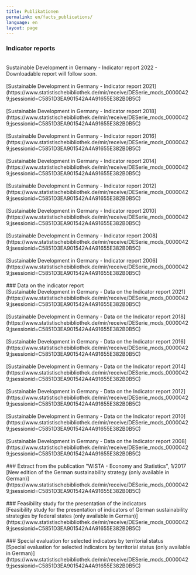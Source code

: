 ```yaml
---
title: Publikationen
permalink: en/facts_publications/
language: en
layout: page
---
```


### Indicator reports
<br>
Sustainable Development in Germany - Indicator report  2022 - Downloadable report will follow soon.
<br><br>
[Sustainable Development in Germany - Indicator report  2021](https://www.statistischebibliothek.de/mir/receive/DESerie_mods_00000429;jsessionid=C5851D3EA901542A4A91655E382B0B5C)
<br><br>
[Sustainable Development in Germany - Indicator report  2018](https://www.statistischebibliothek.de/mir/receive/DESerie_mods_00000429;jsessionid=C5851D3EA901542A4A91655E382B0B5C)
<br><br>
[Sustainable Development in Germany - Indicator report  2016](https://www.statistischebibliothek.de/mir/receive/DESerie_mods_00000429;jsessionid=C5851D3EA901542A4A91655E382B0B5C)
<br><br>
[Sustainable Development in Germany - Indicator report  2014](https://www.statistischebibliothek.de/mir/receive/DESerie_mods_00000429;jsessionid=C5851D3EA901542A4A91655E382B0B5C)
<br><br>
[Sustainable Development in Germany - Indicator report  2012](https://www.statistischebibliothek.de/mir/receive/DESerie_mods_00000429;jsessionid=C5851D3EA901542A4A91655E382B0B5C)
<br><br>
[Sustainable Development in Germany - Indicator report  2010](https://www.statistischebibliothek.de/mir/receive/DESerie_mods_00000429;jsessionid=C5851D3EA901542A4A91655E382B0B5C)
<br><br>
[Sustainable Development in Germany - Indicator report  2008](https://www.statistischebibliothek.de/mir/receive/DESerie_mods_00000429;jsessionid=C5851D3EA901542A4A91655E382B0B5C)
<br><br>
[Sustainable Development in Germany - Indicator report  2006](https://www.statistischebibliothek.de/mir/receive/DESerie_mods_00000429;jsessionid=C5851D3EA901542A4A91655E382B0B5C)
<br><br>
### Data on the indicator report
<br>
[Sustainable Development in Germany - Data on the Indicator report 2021](https://www.statistischebibliothek.de/mir/receive/DESerie_mods_00000429;jsessionid=C5851D3EA901542A4A91655E382B0B5C)
<br><br>
[Sustainable Development in Germany - Data on the Indicator report 2018](https://www.statistischebibliothek.de/mir/receive/DESerie_mods_00000429;jsessionid=C5851D3EA901542A4A91655E382B0B5C)
<br><br>
[Sustainable Development in Germany - Data on the Indicator report 2016](https://www.statistischebibliothek.de/mir/receive/DESerie_mods_00000429;jsessionid=C5851D3EA901542A4A91655E382B0B5C)
<br><br>
[Sustainable Development in Germany - Data on the Indicator report 2014](https://www.statistischebibliothek.de/mir/receive/DESerie_mods_00000429;jsessionid=C5851D3EA901542A4A91655E382B0B5C)
<br><br>
[Sustainable Development in Germany - Data on the Indicator report 2012](https://www.statistischebibliothek.de/mir/receive/DESerie_mods_00000429;jsessionid=C5851D3EA901542A4A91655E382B0B5C)
<br><br>
[Sustainable Development in Germany - Data on the Indicator report 2010](https://www.statistischebibliothek.de/mir/receive/DESerie_mods_00000429;jsessionid=C5851D3EA901542A4A91655E382B0B5C)
<br><br>
[Sustainable Development in Germany - Data on the Indicator report 2008](https://www.statistischebibliothek.de/mir/receive/DESerie_mods_00000429;jsessionid=C5851D3EA901542A4A91655E382B0B5C)
<br><br>
### Extract from the publication "WISTA - Economy and Statistics", 1/2017
<br>
[New edition of the German sustainability strategy (only available in German)](https://www.statistischebibliothek.de/mir/receive/DESerie_mods_00000429;jsessionid=C5851D3EA901542A4A91655E382B0B5C)
<br><br>
### Feasibility study for the presentation of the indicators
<br>
[Feasibility study for the presentation of indicators of German sustainability strategies by federal states (only available in German)](https://www.statistischebibliothek.de/mir/receive/DESerie_mods_00000429;jsessionid=C5851D3EA901542A4A91655E382B0B5C)
<br><br>
### Special evaluation for selected indicators by territorial status
<br>
[Special evaluation for selected indicators by territorial status (only available in German)](https://www.statistischebibliothek.de/mir/receive/DESerie_mods_00000429;jsessionid=C5851D3EA901542A4A91655E382B0B5C)
